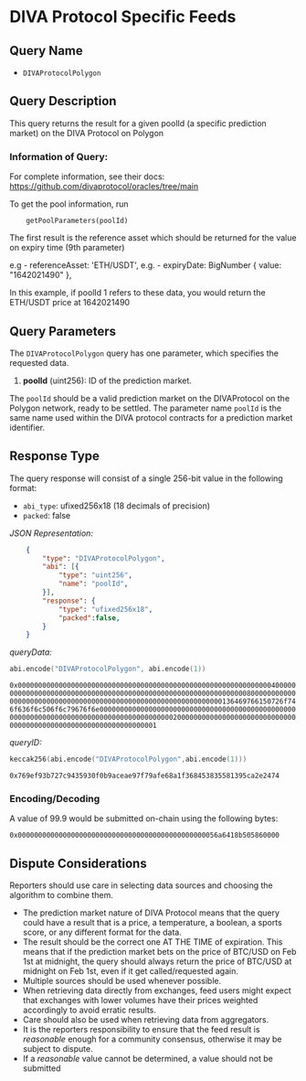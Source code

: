 # DIVA Protocol Specific Feeds

## Query Name

- `DIVAProtocolPolygon`

## Query Description

This query returns the result for a given poolId (a specific prediction market) on the DIVA Protocol on Polygon

### Information of Query:

For complete information, see their docs: https://github.com/divaprotocol/oracles/tree/main

To get the pool information, run

```
    getPoolParameters(poolId)
```

The first result is the reference asset which should be returned for the value on expiry time (9th parameter)

e.g  -  referenceAsset: 'ETH/USDT',
e.g. - expiryDate: BigNumber { value: "1642021490" },

In this example, if poolId 1 refers to these data, you would return the ETH/USDT price at 1642021490

## Query Parameters

The `DIVAProtocolPolygon` query has one parameter, which specifies the requested data.  

1. **poolId** (uint256): ID of the prediction market. 

The `poolId` should be a valid prediction market on the DIVAProtocol on the Polygon network, ready to be settled. The parameter name `poolId` is the same name used within the DIVA protocol contracts for a prediction market identifier.

## Response Type

The query response will consist of a single 256-bit value in the following format:

- `abi_type`: ufixed256x18 (18 decimals of precision)
- `packed`: false

*JSON Representation:*

```json
    {
        "type": "DIVAProtocolPolygon",
        "abi": [{
            "type": "uint256",
            "name": "poolId",
        }],
        "response": {
            "type": "ufixed256x18",
            "packed":false,
        }
    }
```

*queryData:*

```s
abi.encode("DIVAProtocolPolygon", abi.encode(1))
```

`0x0000000000000000000000000000000000000000000000000000000000000040000000000000000000000000000000000000000000000000000000000000008000000000000000000000000000000000000000000000000000000000000000136469766150726f746f636f6c506f6c79676f6e0000000000000000000000000000000000000000000000000000000000000000000000000000000000000000200000000000000000000000000000000000000000000000000000000000000001`

*queryID:*
```s
keccak256(abi.encode("DIVAProtocolPolygon",abi.encode(1)))
```

`0x769ef93b727c9435930f0b9aceae97f79afe68a1f368453835581395ca2e2474`

### Encoding/Decoding

A value of 99.9 would be submitted on-chain using the following bytes:

`0x0000000000000000000000000000000000000000000000056a6418b505860000`


## Dispute Considerations

Reporters should use care in selecting data sources and choosing the algorithm to combine them.

- The prediction market nature of DIVA Protocol means that the query could have a result that is a price, a temperature, a boolean, a sports score, or any different format for the data.  
- The result should be the correct one AT THE TIME of expiration. This means that if the prediction market bets on the price of BTC/USD on Feb 1st at midnight, the query should always return the price of BTC/USD at midnight on Feb 1st, even if it get called/requested again. 
- Multiple sources should be used whenever possible.
- When retrieving data directly from exchanges, feed users might expect that exchanges with lower volumes have their prices weighted accordingly to avoid erratic results.
- Care should also be used when retrieving data from aggregators.  
- It is the reporters responsibility to ensure that the feed result is *reasonable* enough for a community consensus, otherwise it may be subject to dispute.
- If a *reasonable* value cannot be determined, a value should not be submitted
